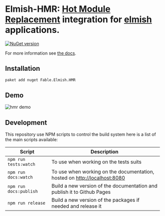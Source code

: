 Elmish-HMR: [Hot Module Replacement](https://webpack.js.org/concepts/hot-module-replacement/) integration for [elmish](https://github.com/fable-compiler/elmish) applications.
=======

[![NuGet version](https://badge.fury.io/nu/Fable.Elmish.HMR.svg)](https://badge.fury.io/nu/Fable.Elmish.HMR)

For more information see [the docs](https://elmish.github.io/hmr).

## Installation

```sh
paket add nuget Fable.Elmish.HMR
```

## Demo

![hmr demo](https://raw.githubusercontent.com/elmish/hmr/master/docs/img/hmr_demo.gif)

## Development

This repository use NPM scripts to control the build system here is a list of the main scripts available:

| Script | Description |
|---|---|
| `npm run tests:watch` | To use when working on the tests suits |
| `npm run docs:watch` | To use when working on the documentation, hosted on [http://localhost:8080](http://localhost:8080) |
| `npm run docs:publish` | Build a new version of the documentation and publish it to Github Pages |
| `npm run release` | Build a new version of the packages if needed and release it |
